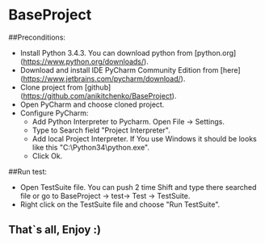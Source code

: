 # BaseProject

##Preconditions:

* Install Python 3.4.3. You can download python from [python.org] (https://www.python.org/downloads/).
* Download and install IDE PyCharm Community Edition from [here] (https://www.jetbrains.com/pycharm/download/).
* Clone project from [github] (https://github.com/anikitchenko/BaseProject).
* Open PyCharm and choose cloned project.
* Configure PyCharm:
    * Add Python Interpreter to Pycharm. Open File -> Settings.
    * Type to Search field "Project Interpreter".
    * Add local Project Interpreter. If You use Windows it should be looks like this "C:\Python34\python.exe".
    * Click Ok.

##Run test:

* Open TestSuite file. You can push 2 time Shift and type there searched file 
    or go to BaseProject -> test-> Test -> TestSuite.
* Right click on the TestSuite file and choose "Run TestSuite".

## That`s all, Enjoy :)


